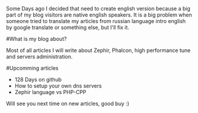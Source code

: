 Some Days ago I decided that need to create english version because a big part of my blog visitors are native english speakers. 
It is a big problem when someone tried to translate my articles from russian language intro english by google translate or something else, but I'll fix it.

#What is my blog about?

Most of all articles I will write about Zephir, Phalcon, high performance tune and servers administration.

#Upcomming articles

- 128 Days on github
- How to setup your own dns servers
- Zephir language vs PHP-CPP

Will see you next time on new articles, good buy :)	